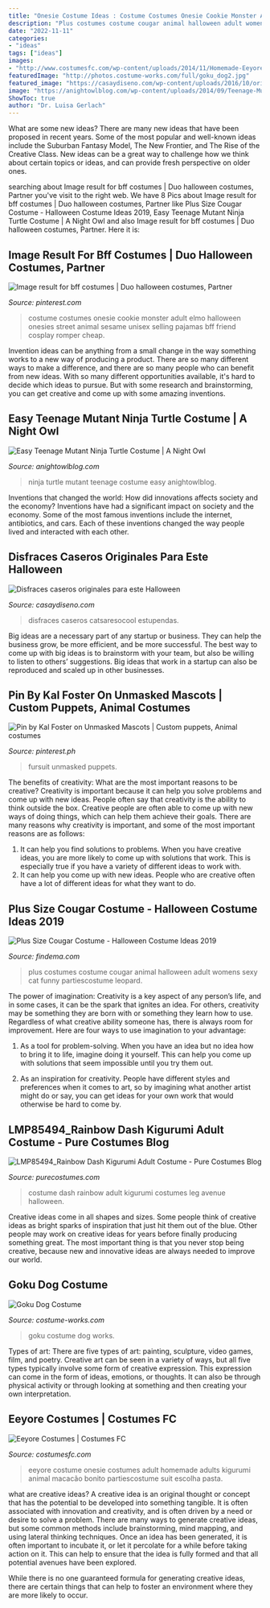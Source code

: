 ```yaml
---
title: "Onesie Costume Ideas : Costume Costumes Onesie Cookie Monster Adult Elmo Halloween Onesies Street Animal Sesame Unisex Selling Pajamas Bff Friend Cosplay Romper Cheap"
description: "Plus costumes costume cougar animal halloween adult womens sexy cat funny partiescostume leopard"
date: "2022-11-11"
categories:
- "ideas"
tags: ["ideas"]
images:
- "http://www.costumesfc.com/wp-content/uploads/2014/11/Homemade-Eeyore-Costume.jpg"
featuredImage: "http://photos.costume-works.com/full/goku_dog2.jpg"
featured_image: "https://casaydiseno.com/wp-content/uploads/2016/10/original.disfraz-bebe-gatos.jpg"
image: "https://anightowlblog.com/wp-content/uploads/2014/09/Teenage-Mutant-Ninja-Turtle-6.jpg"
ShowToc: true
author: "Dr. Luisa Gerlach"
---
```



What are some new ideas?
There are many new ideas that have been proposed in recent years. Some of the most popular and well-known ideas include the Suburban Fantasy Model, The New Frontier, and The Rise of the Creative Class. New ideas can be a great way to challenge how we think about certain topics or ideas, and can provide fresh perspective on older ones.

	

		
searching about Image result for bff costumes | Duo halloween costumes, Partner you've visit to the right web. We have 8 Pics about Image result for bff costumes | Duo halloween costumes, Partner like Plus Size Cougar Costume - Halloween Costume Ideas 2019, Easy Teenage Mutant Ninja Turtle Costume | A Night Owl and also Image result for bff costumes | Duo halloween costumes, Partner. Here it is:
		
    
## Image Result For Bff Costumes | Duo Halloween Costumes, Partner

<img loading=lazy src="https://i.pinimg.com/736x/cd/db/b9/cddbb90e29bcb1f35952cb8d734319a9.jpg" onerror="this.onerror=null;this.src='https://tse4.mm.bing.net/th?id=OIP.GWKsT6IigbOCr1PrVJcDFQHaLI&amp;pid=15.1';" alt="Image result for bff costumes | Duo halloween costumes, Partner">

_Source: pinterest.com_

>costume costumes onesie cookie monster adult elmo halloween onesies street animal sesame unisex selling pajamas bff friend cosplay romper cheap. 

	

Invention ideas can be anything from a small change in the way something works to a new way of producing a product. There are so many different ways to make a difference, and there are so many people who can benefit from new ideas. With so many different opportunities available, it's hard to decide which ideas to pursue. But with some research and brainstorming, you can get creative and come up with some amazing inventions.

    
## Easy Teenage Mutant Ninja Turtle Costume | A Night Owl

<img loading=lazy src="https://anightowlblog.com/wp-content/uploads/2014/09/Teenage-Mutant-Ninja-Turtle-6.jpg" onerror="this.onerror=null;this.src='https://tse2.mm.bing.net/th?id=OIP.kSYnvtISOFyGAktmYVTA4AHaLH&amp;pid=15.1';" alt="Easy Teenage Mutant Ninja Turtle Costume | A Night Owl">

_Source: anightowlblog.com_

>ninja turtle mutant teenage costume easy anightowlblog. 

	

Inventions that changed the world: How did innovations affects society and the economy?
Inventions have had a significant impact on society and the economy. Some of the most famous inventions include the internet, antibiotics, and cars. Each of these inventions changed the way people lived and interacted with each other.

    
## Disfraces Caseros Originales Para Este Halloween

<img loading=lazy src="https://casaydiseno.com/wp-content/uploads/2016/10/original.disfraz-bebe-gatos.jpg" onerror="this.onerror=null;this.src='https://tse1.mm.bing.net/th?id=OIP.Q8c7ES0xpbmaNIByxMLT2gHaM-&amp;pid=15.1';" alt="Disfraces caseros originales para este Halloween">

_Source: casaydiseno.com_

>disfraces caseros catsaresocool estupendas. 

	

Big ideas are a necessary part of any startup or business. They can help the business grow, be more efficient, and be more successful. The best way to come up with big ideas is to brainstorm with your team, but also be willing to listen to others’ suggestions. Big ideas that work in a startup can also be reproduced and scaled up in other businesses.

    
## Pin By Kal Foster On Unmasked Mascots | Custom Puppets, Animal Costumes

<img loading=lazy src="https://i.pinimg.com/736x/79/2b/7f/792b7ff94b2c0fb880307ad50beb5748.jpg" onerror="this.onerror=null;this.src='https://tse1.mm.bing.net/th?id=OIP.uGPnjeXoXZfdsSEBh462QAHaQB&amp;pid=15.1';" alt="Pin by Kal Foster on Unmasked Mascots | Custom puppets, Animal costumes">

_Source: pinterest.ph_

>fursuit unmasked puppets. 

	

The benefits of creativity: What are the most important reasons to be creative?
Creativity is important because it can help you solve problems and come up with new ideas. People often say that creativity is the ability to think outside the box. Creative people are often able to come up with new ways of doing things, which can help them achieve their goals. There are many reasons why creativity is important, and some of the most important reasons are as follows: 
1) It can help you find solutions to problems. When you have creative ideas, you are more likely to come up with solutions that work. This is especially true if you have a variety of different ideas to work with. 
2) It can help you come up with new ideas. People who are creative often have a lot of different ideas for what they want to do.

    
## Plus Size Cougar Costume - Halloween Costume Ideas 2019

<img loading=lazy src="http://findema.com/wp-content/uploads/2014/10/halloween_20143211.jpg" onerror="this.onerror=null;this.src='https://tse3.mm.bing.net/th?id=OIP.K2uLdj95y1vlLmdGXsXFhAHaKl&amp;pid=15.1';" alt="Plus Size Cougar Costume - Halloween Costume Ideas 2019">

_Source: findema.com_

>plus costumes costume cougar animal halloween adult womens sexy cat funny partiescostume leopard. 

	

The power of imagination:
Creativity is a key aspect of any person’s life, and in some cases, it can be the spark that ignites an idea. For others, creativity may be something they are born with or something they learn how to use. Regardless of what creative ability someone has, there is always room for improvement. Here are four ways to use imagination to your advantage: 
1. As a tool for problem-solving. When you have an idea but no idea how to bring it to life, imagine doing it yourself. This can help you come up with solutions that seem impossible until you try them out.

2. As an inspiration for creativity. People have different styles and preferences when it comes to art, so by imagining what another artist might do or say, you can get ideas for your own work that would otherwise be hard to come by.

    
## LMP85494_Rainbow Dash Kigurumi Adult Costume - Pure Costumes Blog

<img loading=lazy src="https://www.purecostumes.com/blog/wp-content/uploads/2015/08/LMP85494_Rainbow-Dash-Kigurumi-Adult-Costume.jpg" onerror="this.onerror=null;this.src='https://tse2.mm.bing.net/th?id=OIP.Bi6DqLrCX9zs3BrOP--_pQAAAA&amp;pid=15.1';" alt="LMP85494_Rainbow Dash Kigurumi Adult Costume - Pure Costumes Blog">

_Source: purecostumes.com_

>costume dash rainbow adult kigurumi costumes leg avenue halloween. 

	

Creative ideas come in all shapes and sizes. Some people think of creative ideas as bright sparks of inspiration that just hit them out of the blue. Other people may work on creative ideas for years before finally producing something great. The most important thing is that you never stop being creative, because new and innovative ideas are always needed to improve our world.

    
## Goku Dog Costume

<img loading=lazy src="http://photos.costume-works.com/full/goku_dog2.jpg" onerror="this.onerror=null;this.src='https://tse1.mm.bing.net/th?id=OIP.YeVe9I77vKinaUckhiOfmwHaKw&amp;pid=15.1';" alt="Goku Dog Costume">

_Source: costume-works.com_

>goku costume dog works. 

	

Types of art: There are five types of art: painting, sculpture, video games, film, and poetry.
Creative art can be seen in a variety of ways, but all five types typically involve some form of creative expression. This expression can come in the form of ideas, emotions, or thoughts. It can also be through physical activity or through looking at something and then creating your own interpretation.

    
## Eeyore Costumes | Costumes FC

<img loading=lazy src="http://www.costumesfc.com/wp-content/uploads/2014/11/Homemade-Eeyore-Costume.jpg" onerror="this.onerror=null;this.src='https://tse4.mm.bing.net/th?id=OIP.o5rn3GsMM6gQsPNWMvuQcAHaLE&amp;pid=15.1';" alt="Eeyore Costumes | Costumes FC">

_Source: costumesfc.com_

>eeyore costume onesie costumes adult homemade adults kigurumi animal macacão bonito partiescostume suit escolha pasta. 

	

what are creative ideas?
A creative idea is an original thought or concept that has the potential to be developed into something tangible. It is often associated with innovation and creativity, and is often driven by a need or desire to solve a problem.
There are many ways to generate creative ideas, but some common methods include brainstorming, mind mapping, and using lateral thinking techniques. Once an idea has been generated, it is often important to incubate it, or let it percolate for a while before taking action on it. This can help to ensure that the idea is fully formed and that all potential avenues have been explored.

While there is no one guaranteed formula for generating creative ideas, there are certain things that can help to foster an environment where they are more likely to occur.

